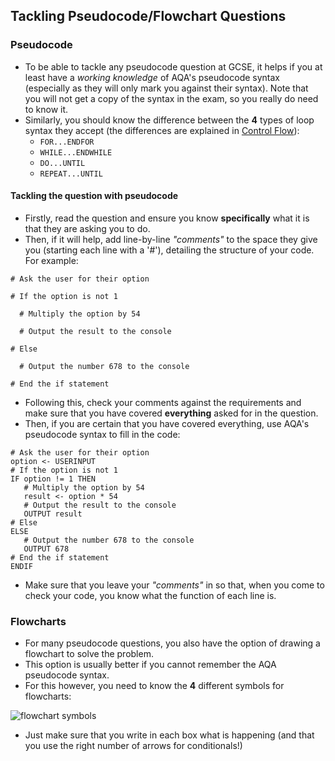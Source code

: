 Tackling Pseudocode/Flowchart Questions
---------------------------------------

### Pseudocode
 - To be able to tackle any pseudocode question at GCSE, it helps if you at least have a *working knowledge* of AQA's pseudocode syntax (especially as they will only mark you against their syntax). Note that you will not get a copy of the syntax in the exam, so you really do need to know it.
 - Similarly, you should know the difference between the **4** types of loop syntax they accept (the differences are explained in [Control Flow]()):
   - ```FOR...ENDFOR```
   - ```WHILE...ENDWHILE```
   - ```DO...UNTIL```
   - ```REPEAT...UNTIL```

#### Tackling the question with pseudocode
 - Firstly, read the question and ensure you know **specifically** what it is that they are asking you to do.
 - Then, if it will help, add line-by-line *"comments"* to the space they give you (starting each line with a '#'), detailing the structure of your code. For example:

 ```
 # Ask the user for their option

 # If the option is not 1

   # Multiply the option by 54

   # Output the result to the console
   
 # Else

   # Output the number 678 to the console

 # End the if statement

 ```

 - Following this, check your comments against the requirements and make sure that you have covered **everything** asked for in the question.
 - Then, if you are certain that you have covered everything, use AQA's pseudocode syntax to fill in the code:

 ```
 # Ask the user for their option
 option <- USERINPUT
 # If the option is not 1
 IF option != 1 THEN
 	# Multiply the option by 54
 	result <- option * 54
 	# Output the result to the console
 	OUTPUT result
 # Else
 ELSE
 	# Output the number 678 to the console
 	OUTPUT 678
 # End the if statement
 ENDIF
 ```

 - Make sure that you leave your *"comments"* in so that, when you come to check your code, you know what the function of each line is.

### Flowcharts

 - For many pseudocode questions, you also have the option of drawing a flowchart to solve the problem.
 - This option is usually better if you cannot remember the AQA pseudocode syntax.
 - For this however, you need to know the **4** different symbols for flowcharts:

 ![flowchart symbols](http://www.wiley.com/college/busin/icmis/oakman/outline/chap05/images/f5_02.gif)

 - Just make sure that you write in each box what is happening (and that you use the right number of arrows for conditionals!)
